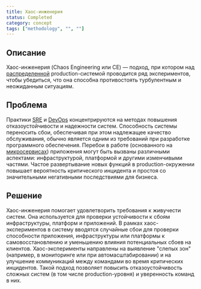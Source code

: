 ```yaml
---
title: Хаос-инженерия
status: Completed
category: concept
tags: ["methodology", "", ""]
---
```


## Описание

Хаос-инженерия (Chaos Engineering или CE) — подход, при котором над [распределенной](/distributed-systems/) production-системой проводится ряд экспериментов, 
чтобы убедиться, что она способна противостоять турбулентным и неожиданным ситуациям.

## Проблема

Практики [SRE](/site-reliability-engineering/) и [DevOps](/devops/) концентрируются на 
методах повышения отказоустойчивости и надежности систем.
Способность системы переносить сбои, обеспечивая при этом надлежащее качество обслуживания, 
обычно является одним из требований при разработке программного обеспечения.
Перебои в работе (основанного на [микросервисах](/microservices/)) приложения могут быть вызваны различными аспектами: 
инфраструктурой, платформой и другими изменчивыми частями.
Частое развертывание новых функций в production-окружении повышает вероятность критического инцидента 
и простоя со значительными негативными последствиями для бизнеса.

## Решение

Хаос-инженерия помогает удовлетворить требования к живучести систем.
Она используется для проверки устойчивости к сбоям инфраструктуры, платформ и приложений.
В рамках хаос-экспериментов в систему вводятся случайные сбои для проверки способности приложения, 
инфраструктуры или платформы к самовосстановлению и уменьшению влияния потенциальных сбоев на клиентов.
Хаос-эксперименты направлены на выявление "слепых зон" (например, в мониторинге или при автомасштабировании) 
и на улучшение коммуникаций между командами во время критических инцидентов.
Такой подход позволяет повысить отказоустойчивость сложных систем (в том числе production-уровня) и уверенность команд в них.
